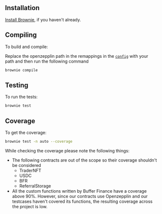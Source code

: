 ## Installation

[Install Brownie](https://eth-brownie.readthedocs.io/en/stable/install.html), if you haven't already.

## Compiling

To build and compile:

Replace the openzepplin path in the remappings in the [`config`](brownie-config.yaml) with your path and then run the following command

```bash
brownie compile
```

## Testing

To run the tests:

```bash
brownie test
```

## Coverage

To get the coverage:

```bash
brownie test -n auto --coverage
```

While checking the coverage please note the following things:

-   The following contracts are out of the scope so their coverage shouldn't be considered
    -   TraderNFT
    -   USDC
    -   BFR
    -   ReferralStorage
-   All the custom functions written by Buffer Finance have a coverage above 90%. However, since our contracts use Openzepplin and our testcases haven't covered its functions, the resulting coverage across the project is low.
